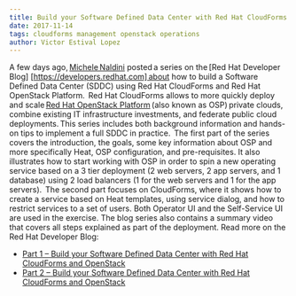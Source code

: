 ```yaml
---     
title: Build your Software Defined Data Center with Red Hat CloudForms and OpenStack 
date: 2017-11-14
tags: cloudforms management openstack operations
author: Victor Estival Lopez
---
```


A few days ago, [Michele Naldini](<https://developers.redhat.com/blog/author/mnaldini/>) posted a series on the [Red Hat Developer Blog] [https://developers.redhat.com] about how to build a Software Defined Data Center (SDDC) using Red Hat CloudForms and Red Hat OpenStack Platform.  
Red Hat CloudForms allows to more quickly deploy and scale [Red Hat OpenStack Platform](<https://www.redhat.com/en/technologies/linux-platforms/openstack-platform>) (also known as OSP) private clouds, combine existing IT infrastructure investments, and federate public cloud deployments. This series includes both background information and hands-on tips to implement a full SDDC in practice.  
The first part of the series covers the introduction, the goals, some key information about OSP and more specifically Heat, OSP configuration, and pre-requisites. It also illustrates how to start working with OSP in order to spin a new operating service based on a 3 tier deployment (2 web servers, 2 app servers, and 1 database) using 2 load balancers (1 for the web servers and 1 for the app servers).  
The second part focuses on CloudForms, where it shows how to create a service based on Heat templates, using service dialog, and how to restrict services to a set of users. Both Operator UI and the Self-Service UI are used in the exercise.
The blog series also contains a summary video that covers all steps explained as part of the deployment.
Read more on the Red Hat Developer Blog:

* [Part 1 – Build your Software Defined Data Center with Red Hat CloudForms and OpenStack](<https://developers.redhat.com/blog/2017/11/02/build-software-defined-data-center-red-hat-cloudforms-openstack-2/>)
* [Part 2 – Build your Software Defined Data Center with Red Hat CloudForms and OpenStack](<https://developers.redhat.com/blog/2017/11/02/build-software-defined-data-center-red-hat-cloudforms-openstack/>)
